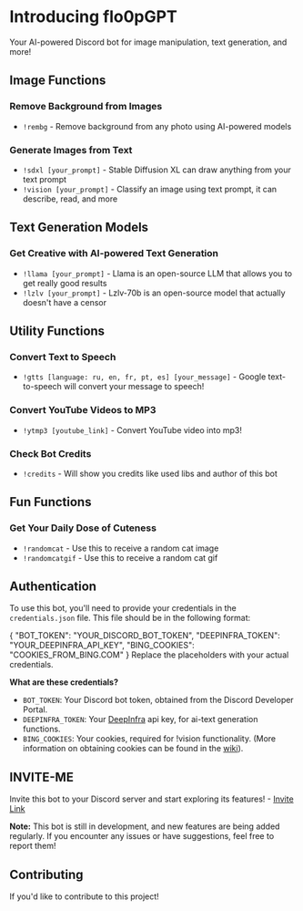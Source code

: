 **Introducing flo0pGPT**
==========================

Your AI-powered Discord bot for image manipulation, text generation, and more!

**Image Functions**
-------------------

### Remove Background from Images

* `!rembg` - Remove background from any photo using AI-powered models

### Generate Images from Text

* `!sdxl [your_prompt]` - Stable Diffusion XL can draw anything from your text prompt
* `!vision [your_prompt]` - Classify an image using text prompt, it can describe, read, and more

**Text Generation Models**
-------------------------

### Get Creative with AI-powered Text Generation

* `!llama [your_prompt]` - Llama is an open-source LLM that allows you to get really good results
* `!lzlv [your_prompt]` - Lzlv-70b is an open-source model that actually doesn't have a censor

**Utility Functions**
-------------------

### Convert Text to Speech

* `!gtts [language: ru, en, fr, pt, es] [your_message]` - Google text-to-speech will convert your message to speech!

### Convert YouTube Videos to MP3

* `!ytmp3 [youtube_link]` - Convert YouTube video into mp3!

### Check Bot Credits

* `!credits` - Will show you credits like used libs and author of this bot

**Fun Functions**
-----------------

### Get Your Daily Dose of Cuteness

* `!randomcat` - Use this to receive a random cat image
* `!randomcatgif` - Use this to receive a random cat gif

**Authentication**
----------------

To use this bot, you'll need to provide your credentials in the `credentials.json` file. This file should be in the following format:

{
"BOT_TOKEN": "YOUR_DISCORD_BOT_TOKEN",
"DEEPINFRA_TOKEN": "YOUR_DEEPINFRA_API_KEY",
"BING_COOKIES": "COOKIES_FROM_BING.COM"
}
Replace the placeholders with your actual credentials.

**What are these credentials?**

* `BOT_TOKEN`: Your Discord bot token, obtained from the Discord Developer Portal.
* `DEEPINFRA_TOKEN`: Your [DeepInfra](https://deepinfra.com) api key, for ai-text generation functions.
* `BING_COOKIES`: Your cookies, required for !vision functionality. (More information on obtaining cookies can be found in the [wiki](https://en.wikipedia.org/wiki/HTTP_cookie)).

**INVITE-ME**
---------------
Invite this bot to your Discord server and start exploring its features! - [Invite Link](https://discord.com/oauth2/authorize?client_id=1141075181255794788&permissions=1084479764544&scope=bot)

**Note:** This bot is still in development, and new features are being added regularly. If you encounter any issues or have suggestions, feel free to report them!

**Contributing**
---------------

If you'd like to contribute to this project!

